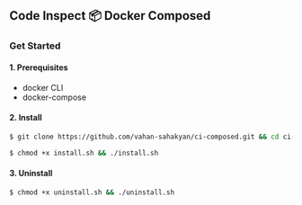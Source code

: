 ## Code Inspect 📦 Docker Composed

### Get Started

#### 1. Prerequisites

- docker CLI
- docker-compose

#### 2. Install

```bash
$ git clone https://github.com/vahan-sahakyan/ci-composed.git && cd ci-composed
```

```bash
$ chmod +x install.sh && ./install.sh
```

#### 3. Uninstall

```bash
$ chmod +x uninstall.sh && ./uninstall.sh
```

